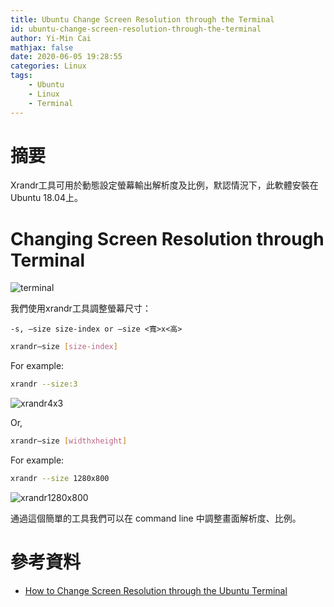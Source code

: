 ```yaml
---
title: Ubuntu Change Screen Resolution through the Terminal
id: ubuntu-change-screen-resolution-through-the-terminal
author: Yi-Min Cai
mathjax: false
date: 2020-06-05 19:28:55
categories: Linux
tags:
    - Ubuntu
    - Linux
    - Terminal
---
```

# 摘要

Xrandr工具可用於動態設定螢幕輸出解析度及比例，默認情況下，此軟體安裝在Ubuntu 18.04上。

<!-- more -->

# Changing Screen Resolution through Terminal
![terminal](https://firebasestorage.googleapis.com/v0/b/hexo-neil-blog-db.appspot.com/o/blog-img%2Fubuntu-change-screen-resolution-through-the-terminal%2Fterminal.png?alt=media&token=03383e5f-75c6-4f82-961e-a1521c47dc3b)


我們使用xrandr工具調整螢幕尺寸：

```
-s, –size size-index or –size <寬>x<高>
```

```bash
xrandr–size [size-index]
```

For example:

```bash
xrandr --size:3
```

![xrandr4x3](https://firebasestorage.googleapis.com/v0/b/hexo-neil-blog-db.appspot.com/o/blog-img%2Fubuntu-change-screen-resolution-through-the-terminal%2Fxrandr4x3.png?alt=media&token=e22b95ed-0ccb-4a82-87d8-5438096d3c1e)

Or,

```bash
xrandr–size [widthxheight]
```

For example:

```bash
xrandr --size 1280x800
```

![xrandr1280x800](https://firebasestorage.googleapis.com/v0/b/hexo-neil-blog-db.appspot.com/o/blog-img%2Fubuntu-change-screen-resolution-through-the-terminal%2Fxrandr1280x800.png?alt=media&token=cf884533-aaff-44fa-9a57-ce3cab074002)

通過這個簡單的工具我們可以在 command line 中調整畫面解析度、比例。

# 參考資料

- [How to Change Screen Resolution through the Ubuntu Terminal](https://vitux.com/how-to-change-screen-resolution-through-the-ubuntu-terminal/)
